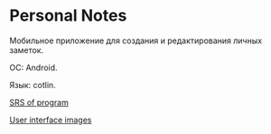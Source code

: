 # **Personal Notes**

Мобильное приложение для создания и редактирования личных заметок.

OC: Android.

Язык: cotlin.

[SRS of program](https://github.com/ElenaLeibuk/Personal-Notes/blob/master/SRS.md)  

[User interface images](https://github.com/ElenaLeibuk/Personal-Notes/tree/master/mockups)
